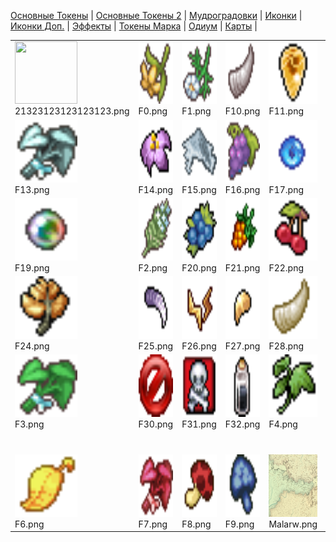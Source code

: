 [Основные Токены](https://github.com/CatacombNoop/ktms-tokens/blob/main/images_main/README.md) |
[Основные Токены 2](https://github.com/CatacombNoop/ktms-tokens/blob/main/images_main2/README.md) |
[Мудроградовки](https://github.com/CatacombNoop/ktms-tokens/blob/main/images_mudrog/README.md) |
[Иконки](https://github.com/CatacombNoop/ktms-tokens/blob/main/images_icons/README.md) |
[Иконки Доп.](https://github.com/CatacombNoop/ktms-tokens/blob/main/images_icons2/README.md) |
[Эффекты](https://github.com/CatacombNoop/ktms-tokens/blob/main/images_sfx/README.md) |
[Токены Марка](https://github.com/CatacombNoop/ktms-tokens/blob/main/images_mark/README.md) |
[Одиум](https://github.com/CatacombNoop/ktms-tokens/blob/main/images_odium/README.md) |
[Карты](https://github.com/CatacombNoop/ktms-tokens/blob/main/images_maps/README.md) |
<table><tr>
<tr>
<td valign="bottom">
<img src="./21323123123123123.png" width="100" height="100"><br>
21323123123123123.png
</td>

<td valign="bottom">
<img src="./F0.png" width="100" height="100"><br>
F0.png
</td>

<td valign="bottom">
<img src="./F1.png" width="100" height="100"><br>
F1.png
</td>

<td valign="bottom">
<img src="./F10.png" width="100" height="100"><br>
F10.png
</td>

<td valign="bottom">
<img src="./F11.png" width="100" height="100"><br>
F11.png
</td>

<td valign="bottom">
<img src="./F12.png" width="100" height="100"><br>
F12.png
</td>

</tr>
<tr>
<td valign="bottom">
<img src="./F13.png" width="100" height="100"><br>
F13.png
</td>

<td valign="bottom">
<img src="./F14.png" width="100" height="100"><br>
F14.png
</td>

<td valign="bottom">
<img src="./F15.png" width="100" height="100"><br>
F15.png
</td>

<td valign="bottom">
<img src="./F16.png" width="100" height="100"><br>
F16.png
</td>

<td valign="bottom">
<img src="./F17.png" width="100" height="100"><br>
F17.png
</td>

<td valign="bottom">
<img src="./F18.png" width="100" height="100"><br>
F18.png
</td>

</tr>
<tr>
<td valign="bottom">
<img src="./F19.png" width="100" height="100"><br>
F19.png
</td>

<td valign="bottom">
<img src="./F2.png" width="100" height="100"><br>
F2.png
</td>

<td valign="bottom">
<img src="./F20.png" width="100" height="100"><br>
F20.png
</td>

<td valign="bottom">
<img src="./F21.png" width="100" height="100"><br>
F21.png
</td>

<td valign="bottom">
<img src="./F22.png" width="100" height="100"><br>
F22.png
</td>

<td valign="bottom">
<img src="./F23.png" width="100" height="100"><br>
F23.png
</td>

</tr>
<tr>
<td valign="bottom">
<img src="./F24.png" width="100" height="100"><br>
F24.png
</td>

<td valign="bottom">
<img src="./F25.png" width="100" height="100"><br>
F25.png
</td>

<td valign="bottom">
<img src="./F26.png" width="100" height="100"><br>
F26.png
</td>

<td valign="bottom">
<img src="./F27.png" width="100" height="100"><br>
F27.png
</td>

<td valign="bottom">
<img src="./F28.png" width="100" height="100"><br>
F28.png
</td>

<td valign="bottom">
<img src="./F29.png" width="100" height="100"><br>
F29.png
</td>

</tr>
<tr>
<td valign="bottom">
<img src="./F3.png" width="100" height="100"><br>
F3.png
</td>

<td valign="bottom">
<img src="./F30.png" width="100" height="100"><br>
F30.png
</td>

<td valign="bottom">
<img src="./F31.png" width="100" height="100"><br>
F31.png
</td>

<td valign="bottom">
<img src="./F32.png" width="100" height="100"><br>
F32.png
</td>

<td valign="bottom">
<img src="./F4.png" width="100" height="100"><br>
F4.png
</td>

<td valign="bottom">
<img src="./F5.png" width="100" height="100"><br>
F5.png
</td>

</tr>
<tr>
<td valign="bottom">
<img src="./F6.png" width="100" height="100"><br>
F6.png
</td>

<td valign="bottom">
<img src="./F7.png" width="100" height="100"><br>
F7.png
</td>

<td valign="bottom">
<img src="./F8.png" width="100" height="100"><br>
F8.png
</td>

<td valign="bottom">
<img src="./F9.png" width="100" height="100"><br>
F9.png
</td>

<td valign="bottom">
<img src="./Malarw.png" width="100" height="100"><br>
Malarw.png
</td>

<td valign="bottom">
<img src="./Vilia 2023-06-14-10-56.png" width="100" height="100"><br>
Vilia 2023-06-14-10-56.png
</td>

</tr></table>